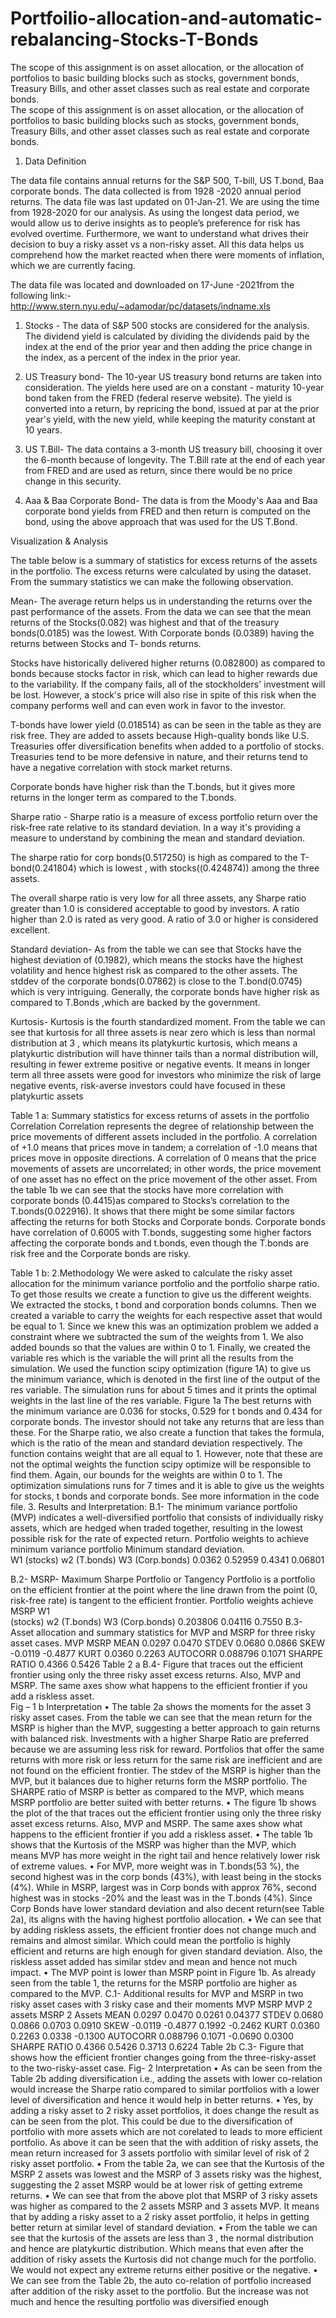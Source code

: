 # Portfoilio-allocation-and-automatic-rebalancing-Stocks-T-Bonds
The scope of this assignment is on asset allocation, or the allocation of portfolios to basic building blocks such as stocks, government bonds, Treasury Bills, and other asset classes such as real estate and corporate bonds.  
The scope of this assignment is on asset allocation, or the allocation of portfolios to basic building blocks such as stocks, government bonds, Treasury Bills, and other asset classes such as real estate and corporate bonds.  

1.	Data Definition 

The data file contains annual returns for the S&P 500, T-bill, US T.bond, Baa  corporate bonds. The data collected is from 1928 -2020 annual period returns. The data file was last updated on 01-Jan-21. We are using the time from 1928-2020 for our analysis. As using the longest data period, we would allow us to derive insights as to people’s preference for risk has evolved overtime. Furthermore, we want to understand what drives their decision to buy a risky asset vs a non-risky asset. All this data helps us comprehend how the market reacted when there were moments of inflation, which we are currently facing. 

The data file was located and downloaded on 17-June -2021from the following link:-
http://www.stern.nyu.edu/~adamodar/pc/datasets/indname.xls

1.	Stocks - The data of S&P 500 stocks are considered for the analysis. The dividend yield is calculated by dividing the dividends paid by the index at the end of the prior year and then adding the price change in the index, as a percent of the index in the prior year.

2.	US Treasury bond- The 10-year US treasury bond returns are taken into consideration. The yields here used are on a constant - maturity 10-year bond taken from the FRED (federal reserve website). The yield is converted into a return, by repricing the bond, issued at par at the prior year's yield, with the new yield, while keeping the maturity constant at 10 years.

3.	US T.Bill- The data contains a 3-month US treasury bill, choosing it over the 6-month because of longevity. The T.Bill rate at the end of each year from FRED and are used as return, since there would be no price change in this security.

4.	Aaa & Baa Corporate Bond-  The data is from the Moody's Aaa and Baa corporate bond yields from FRED and then return is computed on the bond, using the above approach that was used for the US T.Bond.

Visualization & Analysis 

The table below is a summary of statistics for excess returns of the assets in the portfolio. The excess returns were calculated by using the dataset. From the summary statistics we can make the following observation.

Mean- The average return helps us in understanding the returns over the past performance of the assets. From the data we can see that the mean returns of the Stocks(0.082) was highest and that of the treasury bonds(0.0185) was the lowest. With Corporate bonds (0.0389) having the returns between Stocks and T- bonds returns. 

Stocks have historically delivered higher returns (0.082800) as compared to bonds because stocks factor in risk, which can lead to higher rewards due to the variability. If the company fails, all of the stockholders' investment will be lost. However, a stock's price will also rise in spite of this risk when the company performs well and can even work in favor to the investor.

T-bonds have lower yield (0.018514) as can be seen in the table as they are risk free. They are added to assets because High-quality bonds like U.S. Treasuries offer diversification benefits when added to a portfolio of stocks. Treasuries tend to be more defensive in nature, and their returns tend to have a negative correlation with stock market returns.

Corporate bonds have higher risk than the T.bonds, but it gives more returns in the longer term as compared to the T.bonds.

Sharpe ratio -  Sharpe ratio is a measure of excess portfolio return over the risk-free rate relative to its standard deviation. In a way it's providing a measure to understand by combining the mean and standard deviation. 

The sharpe ratio for corp bonds(0.517250) is high as compared to the T-bond(0.241804) which is lowest , with stocks((0.424874)) among the three assets. 

The overall sharpe ratio is very low for all three assets, any Sharpe ratio greater than 1.0 is considered acceptable to good by investors. A ratio higher than 2.0 is rated as very good. A ratio of 3.0 or higher is considered excellent.

Standard deviation-  As from the table we can see that Stocks have the highest deviation of (0.1982), which means the stocks have the highest volatility and hence highest risk as compared to the other assets. The stddev of the corporate bonds(0.07862) is close to the T.bond(0.0745) which is very intriguing. Generally, the corporate bonds have higher risk as compared to T.Bonds ,which are backed by the government. 

Kurtosis-  Kurtosis is the fourth standardized moment. From the table we can see that kurtosis for all three assets is near zero which is less than normal distribution at 3 , which means its platykurtic kurtosis, which means a platykurtic distribution will have thinner tails than a normal distribution will, resulting in fewer extreme positive or negative events. It means in longer term all three assets were good for investors who minimize the risk of large negative events, risk-averse investors could have focused in these platykurtic assets


 
Table 1 a: Summary statistics for excess returns of assets in the portfolio
Correlation 
Correlation represents the degree of relationship between the price movements of different assets included in the portfolio. A correlation of +1.0 means that prices move in tandem; a correlation of -1.0 means that prices move in opposite directions. A correlation of 0 means that the price movements of assets are uncorrelated; in other words, the price movement of one asset has no effect on the price movement of the other asset.
From the table 1b we can see that the stocks have more correlation with corporate bonds (0.4415)as compared to Stocks’s correlation to the T.bonds(0.022916). It shows that there might be some similar factors affecting the returns for both Stocks and Corporate bonds. 
Corporate bonds have correlation of 0.6005 with T.bonds, suggesting some higher factors affecting the corporate bonds and t.bonds, even though the T.bonds are risk free and the Corporate bonds are risky.




Table 1 b:
2.Methodology 
We were asked to calculate the risky asset allocation for the minimum variance portfolio and the portfolio sharpe ratio. To get those results we create a function to give us the different weights. We extracted the stocks, t bond and corporation bonds columns. Then we created a variable to carry the weights for each respective asset that would be equal to 1. Since we knew this was an optimization problem we added a constraint where we subtracted the sum of the weights from 1. We also added bounds so that the values are within 0 to 1. Finally, we created the variable res which is the variable the will  print all the results from the simulation. We used the function scipy optimization (figure 1A) to give us the minimum variance, which is denoted in the first line of the output of the res variable. The simulation runs for about 5 times and it prints the optimal weights in the last line of  the res variable.
Figure 1a
The best returns with the minimum variance are 0.036 for stocks, 0.529 for t bonds and 0.434 for corporate bonds. The investor should not take any returns that are less than these.
For the Sharpe ratio, we also create a function that takes the formula, which is the ratio of the mean and standard deviation respectively. The function contains weight that are all equal to 1. However, note that these are not the optimal weights the function scipy optimize will be responsible to find them. Again, our bounds for the weights are within 0 to 1.  The optimization simulations runs for 7 times and it is able to give us the weights for stocks, t bonds and corporate bonds. See more information in the code file.
3. Results and Interpretation:
B.1- The minimum variance portfolio (MVP) indicates a well-diversified portfolio that consists of individually risky assets, which are hedged when traded together, resulting in the lowest possible risk for the rate of expected return. 
 Portfolio weights to achieve minimum variance portfolio                    Minimum standard deviation.    
 W1
 (stocks)	w2 
(T.bonds)	W3 
(Corp.bonds)
0.0362	0.52959	0.4341
0.06801



 B.2- MSRP- Maximum Sharpe Portfolio or Tangency Portfolio is a portfolio on the efficient frontier at the point where the line drawn from the point (0, risk-free rate) is tangent to the efficient frontier. 
Portfolio weights achieve MSRP
W1	
(stocks)	w2
(T.bonds)	W3 
(Corp.bonds)
0.203806	0.04116	0.7550
B.3- Asset allocation and summary statistics for MVP and MSRP for three risky asset cases.
	MVP	MSRP
MEAN	0.0297	0.0470
STDEV	0.0680	0.0866
SKEW	-0.0119	-0.4877
KURT	0.0360	0.2263
AUTOCORR	0.088796	0.1071
SHARPE RATIO	0.4366	0.5426
Table 2 a
B.4- Figure that traces out the efficient frontier using only the three risky asset excess returns. Also, MVP and MSRP. The same axes show what happens to the efficient frontier if you add a riskless asset.  
Fig – 1 b
Interpretation
•	The table 2a shows the moments for the asset 3 risky asset cases. From the table we can see that the mean return for the MSRP is higher than the MVP, suggesting a better approach to gain returns with balanced risk. Investments with a higher Sharpe Ratio are preferred because we are assuming less risk for reward. Portfolios that offer the same returns with more risk or less return for the same risk are inefficient and are not found on the efficient frontier.
The stdev of the MSRP is higher than the MVP, but it balances due to higher returns form the MSRP portfolio. The SHARPE ratio of MSRP is better as compared to the MVP, which means MSRP portfolio are better suited with better returns. 
•	The figure 1b shows the plot of the that traces out the efficient frontier using only the three risky asset excess returns. Also, MVP and MSRP. The same axes show what happens to the efficient frontier if you add a riskless asset.
•	The table 1b shows that the Kurtosis of the MSRP was higher than the MVP, which means MVP has more weight in the right tail and hence relatively lower risk of extreme values.
•	For MVP, more weight was in T.bonds(53 %), the second highest was in the corp bonds (43%), with least being in the stocks (4%). While in MSRP, largest was in Corp bonds with approx 76%, second highest was in stocks -20% and the least was in the T.bonds (4%). Since Corp Bonds have lower standard deviation and also decent return(see Table 2a), its aligns with the having highest portfolio allocation.
•	 We can see that by adding riskless assets, the efficient frontier does not change much and remains and almost similar. Which could mean the portfolio is highly efficient and returns are high enough for given standard deviation. Also, the riskless asset added has similar stdev and mean and hence not much impact.
•	 The MVP point is lower than MSRP point in Figure 1b. As already seen from the table 1, the returns for the MSRP portfolio are higher as compared to the MVP. 
C.1- Additional results for  MVP and MSRP in  two risky asset cases with 3 risky case and their moments
	MVP	MSRP	MVP 2 assets	MSRP 2 Assets
MEAN	0.0297	0.0470	0.0261	0.04377
STDEV	0.0680	0.0866	0.0703	0.0910
SKEW	-0.0119	-0.4877	0.1992	-0.2462
KURT	0.0360	0.2263	0.0338	-0.1300
AUTOCORR	0.088796	0.1071	-0.0690	0.0300
SHARPE RATIO	0.4366	0.5426	0.3713	0.6224
Table 2b
C.3-  Figure that shows how the efficient frontier changes going from the three-risky-asset to the two-risky-asset case.
Fig- 2
Interpretation 
•	As can be seen from the Table 2b adding diversification i.e., adding the assets with lower co-relation would increase the Sharpe ratio compared to similar portfolios with a lower level of diversification and hence it would help in better returns. 
•	Yes, by adding a risky asset to 2 risky asset portfolios, it does change the result as can be seen from the plot. This could be due to the diversification of portfolio with more assets which are not corelated to leads to more efficient portfolio. As above it can be seen that the with addition of risky assets, the mean return increased for 3 assets portfolio with similar level of risk of 2 risky asset portfolio.
•	From the table 2a, we can see that the Kurtosis of the MSRP 2 assets was lowest and the MSRP of 3 assets risky was the highest, suggesting the 2 asset MSRP would be at lower risk of getting extreme returns. 
•	We can see that from the above plot that MSRP of 3 risky assets was higher as compared to the 2 assets MSRP and 3 assets MVP. It means that by adding a risky asset to a 2 risky asset portfolio, it helps in getting better return at similar level of standard deviation. 
•	From the table we can see that the kurtosis of the assets are less than 3 , the normal distribution and hence are platykurtic distribution. Which means that even after the addition of risky assets the Kurtosis did not change much for the portfolio. We would not expect any extreme returns either positive or the negative.
•	We can see from the Table 2b, the auto co-relation of portfolio increased after addition of the risky asset to the portfolio. But the increase was not much and hence the resulting portfolio was diversified enough
